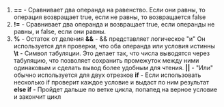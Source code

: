 1. **==** - Сравнивает два операнда на равенство. Если они равны, то операция возвращает true, если не равны, то возвращается false
2. **!=** - Сравнивает два операнда и возвращает true, если операнды не равны, и false, если они равны.
3. **%** - Остаток от деления 
**&&** - && представляет логическое "и" Он используется для проверки, что оба операнда или условия истинны
**\t** - Символ табуляции. Это делает так, что числа выводятся через табуляцию, что позволяет сохранить промежуток между ними одинаковым и сделать вывод более удобным для чтения.
**||** - "Или" обычно используется для двух отрезков 
**if** - Если использовать несколько if проверит каждое условие и выдаст по ним результат 
**else if** - Пройдет дальше по ветке цикла, попапед на верное условие и закончит цикл 